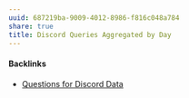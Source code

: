 ```yaml
---
uuid: 687219ba-9009-4012-8986-f816c048a784
share: true
title: Discord Queries Aggregated by Day
---
```

#### Backlinks

* [Questions for Discord Data](/46abc67b-bbe7-4800-82f5-f08d4c457ef0)